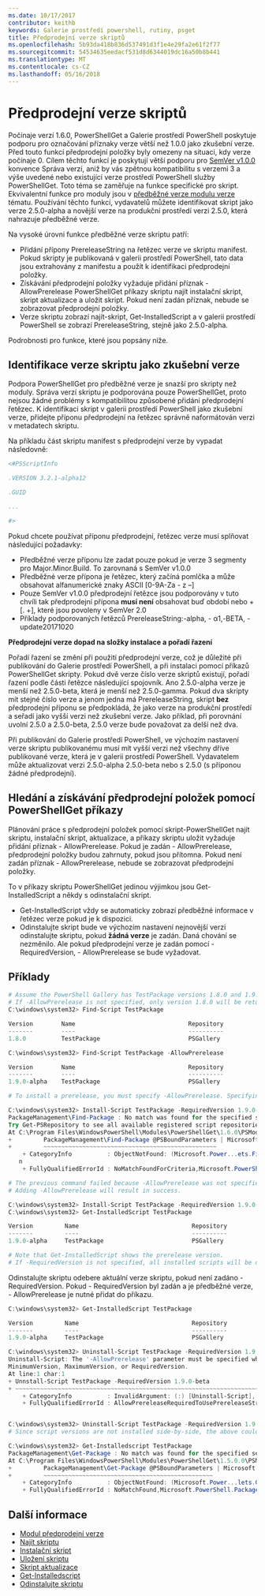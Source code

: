 ```yaml
---
ms.date: 10/17/2017
contributor: keithb
keywords: Galerie prostředí powershell, rutiny, psget
title: Předprodejní verze skriptů
ms.openlocfilehash: 5b93da418b836d537491d3f1e4e29fa2e61f2f77
ms.sourcegitcommit: 54534635eedacf531d8d6344019dc16a50b8b441
ms.translationtype: MT
ms.contentlocale: cs-CZ
ms.lasthandoff: 05/16/2018
---
```

# <a name="prerelease-versions-of-scripts"></a>Předprodejní verze skriptů

Počínaje verzí 1.6.0, PowerShellGet a Galerie prostředí PowerShell poskytuje podporu pro označování příznaky verze větší než 1.0.0 jako zkušební verze. Před touto funkcí předprodejní položky byly omezeny na situaci, kdy verze počínaje 0. Cílem těchto funkcí je poskytují větší podporu pro [SemVer v1.0.0](http://semver.org/spec/v1.0.0.html) konvence Správa verzí, aniž by vás zpětnou kompatibilitu s verzemi 3 a výše uvedené nebo existující verze prostředí PowerShell služby PowerShellGet. Toto téma se zaměřuje na funkce specifické pro skript. Ekvivalentní funkce pro moduly jsou v [předběžné verze modulu verze](module-prerelease-support.md) tématu. Používání těchto funkcí, vydavatelů můžete identifikovat skript jako verze 2.5.0-alpha a novější verze na produkční prostředí verzi 2.5.0, která nahrazuje předběžné verze.

Na vysoké úrovni funkce předběžné verze skriptu patří:

- Přidání přípony PrereleaseString na řetězec verze ve skriptu manifest. Pokud skripty je publikovaná v galerii prostředí PowerShell, tato data jsou extrahovány z manifestu a použít k identifikaci předprodejní položky.
- Získávání předprodejní položky vyžaduje přidání příznak - AllowPrerelease PowerShellGet příkazy skriptu najít instalační skript, skript aktualizace a uložit skript. Pokud není zadán příznak, nebude se zobrazovat předprodejní položky.
- Verze skriptu zobrazí najít-skript, Get-InstalledScript a v galerii prostředí PowerShell se zobrazí PrereleaseString, stejně jako 2.5.0-alpha.

Podrobnosti pro funkce, které jsou popsány níže.

## <a name="identifying-a-script-version-as-a-prerelease"></a>Identifikace verze skriptu jako zkušební verze

Podpora PowerShellGet pro předběžné verze je snazší pro skripty než moduly. Správa verzí skriptu je podporována pouze PowerShellGet, proto nejsou žádné problémy s kompatibilitou způsobené přidání předprodejní řetězec. K identifikaci skript v galerii prostředí PowerShell jako zkušební verze, přidejte příponu předprodejní na řetězec správně naformátován verzi v metadatech skriptu.

Na příkladu část skriptu manifest s předprodejní verze by vypadat následovně:

```powershell
<#PSScriptInfo

.VERSION 3.2.1-alpha12

.GUID

...

#>

```

Pokud chcete používat příponu předprodejní, řetězec verze musí splňovat následující požadavky:

- Předběžné verze příponu lze zadat pouze pokud je verze 3 segmenty pro Major.Minor.Build.
  To zarovnaná s SemVer v1.0.0
- Předběžné verze přípona je řetězec, který začíná pomlčka a může obsahovat alfanumerické znaky ASCII [0-9A-Za - z –]
- Pouze SemVer v1.0.0 předprodejní řetězce jsou podporovány v tuto chvíli tak předprodejní přípona __musí není__ obsahovat buď období nebo + [. +], které jsou povoleny v SemVer 2.0
- Příklady podporovaných řetězců PrereleaseString:-alpha, - α1,-BETA, - update20171020

__Předprodejní verze dopad na složky instalace a pořadí řazení__

Pořadí řazení se změní při použití předprodejní verze, což je důležité při publikování do Galerie prostředí PowerShell, a při instalaci pomocí příkazů PowerShellGet skripty. Pokud dvě verze číslo verze skriptů existují, pořadí řazení podle části řetězce následující spojovník. Ano 2.5.0-alpha verze je menší než 2.5.0-beta, která je menší než 2.5.0-gamma. Pokud dva skripty mít stejné číslo verze a jenom jedna má PrereleaseString, skript __bez__ předprodejní příponu se předpokládá, že jako verze na produkční prostředí a seřadí jako vyšší verzi než zkušební verze. Jako příklad, při porovnání uvolní 2.5.0 a 2.5.0-beta, 2.5.0 verze bude považovat za delší než dva.

Při publikování do Galerie prostředí PowerShell, ve výchozím nastavení verze skriptu publikovanému musí mít vyšší verzi než všechny dříve publikované verze, která je v galerii prostředí PowerShell. Vydavatelem může aktualizovat verzi 2.5.0-alpha 2.5.0-beta nebo s 2.5.0 (s příponou žádné předprodejní).

## <a name="finding-and-acquiring-prerelease-items-using-powershellget-commands"></a>Hledání a získávání předprodejní položek pomocí PowerShellGet příkazy

Plánování práce s předprodejní položek pomocí skript-PowerShellGet najít skriptu, instalační skript, aktualizace, a příkazy skriptu uložit vyžaduje přidání příznak - AllowPrerelease. Pokud je zadán - AllowPrerelease, předprodejní položky budou zahrnuty, pokud jsou přítomna. Pokud není zadán příznak - AllowPrerelease, nebude se zobrazovat předprodejní položky.

To v příkazy skriptu PowerShellGet jedinou výjimkou jsou Get-InstalledScript a někdy s odinstalační skript.

- Get-InstalledScript vždy se automaticky zobrazí předběžné informace v řetězec verze pokud je k dispozici.
- Odinstalujte skript bude ve výchozím nastavení nejnovější verzi odinstalujte skriptu, pokud __žádná verze__ je zadán. Daná chování se nezměnilo. Ale pokud předprodejní verze je zadán pomocí - RequiredVersion, - AllowPrerelease se bude vyžadovat.

## <a name="examples"></a>Příklady

```powershell
# Assume the PowerShell Gallery has TestPackage versions 1.8.0 and 1.9.0-alpha.
# If -AllowPrerelease is not specified, only version 1.8.0 will be returned.
C:\windows\system32> Find-Script TestPackage

Version        Name                                Repository           Description
-------        ----                                ----------           -----------
1.8.0          TestPackage                         PSGallery            Package used to validate changes to the PowerShe...

C:\windows\system32> Find-Script TestPackage -AllowPrerelease

Version        Name                                Repository           Description
-------        ----                                ----------           -----------
1.9.0-alpha    TestPackage                         PSGallery            Package used to validate changes to PowerShe...

# To install a prerelease, you must specify -AllowPrerelease. Specifying a prerelease version string is not sufficient.

C:\windows\system32> Install-Script TestPackage -RequiredVersion 1.9.0-alpha
PackageManagement\Find-Package : No match was found for the specified search criteria and script name 'TestPackage'.
Try Get-PSRepository to see all available registered script repositories.
At C:\Program Files\WindowsPowerShell\Modules\PowerShellGet\1.6.0\PSModule.psm1:1455 char:3
+         PackageManagement\Find-Package @PSBoundParameters | Microsoft ...
+         ~~~~~~~~~~~~~~~~~~~~~~~~~~~~~~~~~~~~~~~~~~~~~~~~~
    + CategoryInfo          : ObjectNotFound: (Microsoft.Power...ets.FindPackage:FindPackage) [Find-Package], Exceptio
   n
    + FullyQualifiedErrorId : NoMatchFoundForCriteria,Microsoft.PowerShell.PackageManagement.Cmdlets.FindPackage

# The previous command failed because -AllowPrerelease was not specified.
# Adding -AllowPrerelease will result in success.

C:\windows\system32> Install-Script TestPackage -RequiredVersion 1.9.0-alpha -AllowPrerelease
C:\windows\system32> Get-InstalledScript TestPackage

Version         Name                                Repository           Description
-------         ----                                ----------           -----------
1.9.0-alpha     TestPackage                         PSGallery            Package used to validate changes to PowerShe...

# Note that Get-InstalledScript shows the prerelease version.
# If -RequiredVersion is not specified, all installed scripts will be displayed by Get-InstalledScript
```

Odinstalujte skriptu odebere aktuální verze skriptu, pokud není zadáno - RequiredVersion.
Pokud - RequiredVersion byl zadán a je předběžné verze, - AllowPrerelease je nutné přidat do příkazu.

``` powershell
C:\windows\system32> Get-InstalledScript TestPackage

Version         Name                                Repository           Description
-------         ----                                ----------           -----------
1.9.0-alpha     TestPackage                         PSGallery            Package used to validate changes to PowerShe...

C:\windows\system32> Uninstall-Script TestPackage -RequiredVersion 1.9.0-alpha
Uninstall-Script: The '-AllowPrerelease' parameter must be specified when using the Prerelease string in
MinimumVersion, MaximumVersion, or RequiredVersion.
At line:1 char:1
+ Unnstall-Script TestPackage -RequiredVersion 1.9.0-beta
+ ~~~~~~~~~~~~~~~~~~~~~~~~~~~~~~~~~~~~~~~~~~~~~~~~~~~~~~~~~~~~~~~~~~~~~
    + CategoryInfo          : InvalidArgument: (:) [Uninstall-Script], ArgumentException
    + FullyQualifiedErrorId : AllowPrereleaseRequiredToUsePrereleaseStringInVersion,Uninnstall-script


C:\windows\system32> Uninstall-Script TestPackage -RequiredVersion 1.9.0-alpha -AllowPrerelease
# Since script versions are not installed side-by-side, the above could be simply "Uninstall-Script TestPackage"

C:\windows\system32> Get-Installedscript TestPackage
PackageManagement\Get-Package : No match was found for the specified search criteria and script names 'testpackage'.
At C:\Program Files\WindowsPowerShell\Modules\PowerShellGet\1.5.0.0\PSModule.psm1:4088 char:9
+         PackageManagement\Get-Package @PSBoundParameters | Microsoft. ...
+         ~~~~~~~~~~~~~~~~~~~~~~~~~~~~~~~~~~~~~~~~~~~~~~~~
    + CategoryInfo          : ObjectNotFound: (Microsoft.Power...lets.GetPackage:GetPackage) [Get-Package], Exception
    + FullyQualifiedErrorId : NoMatchFound,Microsoft.PowerShell.PackageManagement.Cmdlets.GetPackage
```

## <a name="more-details"></a>Další informace

- [Modul předprodejní verze](module-prerelease-support.md)
- [Najít skriptu](/powershell/module/powershellget/find-script)
- [Instalační skript](/powershell/module/powershellget/install-script)
- [Uložení skriptu](/powershell/module/powershellget/save-script)
- [Skript aktualizace](/powershell/module/powershellget/update-script)
- [Get-Installedscript](/powershell/module/powershellget/get-installedscript)
- [Odinstalujte skriptu](/powershell/module/powershellget/uninstall-script)